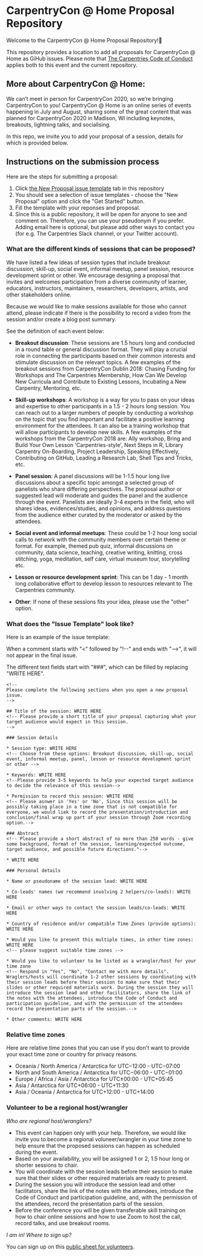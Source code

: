 # CarpentryCon @ Home Proposal Repository

Welcome to the CarpentryCon @ Home Proposal Repository!🌸

This repository provides a location to add all proposals for CarpentryCon @ Home as GiHub issues.
Please note that [The Carpentries Code of Conduct](https://docs.carpentries.org/topic_folders/policies/code-of-conduct.html) applies both to this event and the current repository.

## More about CarpentryCon @ Home:

We can’t meet in person for CarpentryCon 2020, so we’re bringing CarpentryCon to you! CarpentryCon @ Home is an online series of events happening in July and August, sharing some of the great content that was planned for CarpentryCon 2020 in Madison, WI including keynotes, breakouts, lightning talks, and socialising. 

In this repo, we invite you to add your proposal of a session, details for which is provided below.

## Instructions on the submission process

Here are the steps for submitting a proposal:

1. Click [the New Proposal issue template](https://github.com/carpentrycon/carpentryconhome-proposals/issues/new/choose) tab in this repository
2. You should see a selection of issue templates - choose the "New Proposal" option and click the "Get Started" button. 
3. Fill the template with your reponses and proposal. 
4. Since this is a public repository, it will be open for anyone to see and comment on. Therefore, you can use your pseudonym if you prefer. Adding email here is optional, but please add other ways to contact you (for e.g. The Carpentries Slack channel, or your Twitter account). 

### What are the different kinds of sessions that can be proposed?

We have listed a few ideas of session types that include breakout discussion, skill-up, social event, informal meetup, panel session, resource development sprint or other. 
We encourage designing a proposal that invites and welcomes participation from a diverse community of learner, educators, instructors, maintainers, researchers, developers, artists, and other stakeholders online.

Because we would like to make sessions available for those who cannot attend, please indicate if there is the possibility to record a video from the session and/or create a blog post summary.

See the definition of each event below:

* **Breakout discussion**: These sessions are 1.5 hours long and conducted in a round table or general discussion format. They will play a crucial role in connecting the participants based on their common interests and stimulate discussion on the relevant topics. A few examples of the breakout sessions from CarpentryCon Dublin 2018: Chasing Funding for Workshops and The Carpentries Membership, How Can We Develop New Curricula and Contribute to Existing Lessons, Incubating a New Carpentry, Mentoring, etc. 

* **Skill-up workshops**: A workshop is a way for you to pass on your ideas and expertise to other participants in a 1.5 - 2 hours long session. You can reach out to a larger numbers of people by conducting a workshop on the topic that you find important and facilitate a positive learning environment for the attendees. It can also be a training workshop that will allow participants to develop new skills. A few examples of the workshops from the CarpentryCon 2018 are: Ally workshop, Bring and Build Your Own Lesson 'Carpentries-style', Next Steps in R, Library Carpentry On-Boarding, Project Leadership, Speaking Effectively, Contributing on GitHub, Leading a Research Lab, Shell Tips and Tricks, etc.

* **Panel session**: A panel discussions will be 1-1.5 hour long live discussions about a specific topic amongst a selected group of panelists who share differing perspectives. The proposal author or suggested lead will moderate and guides the panel and the audience through the event. Panelists are ideally 3-4 experts in the field, who will shares ideas, evidences/studies, and opinions, and address questions from the audience either curated by the moderator or asked by the attendees.

* **Social event and informal meetups**: These could be 1-2 hour long social calls to network with the community members over certain theme or format. For example, themed pub quiz, informal discussions on community, data science, teaching, creative writing, knitting, cross stitching, yoga, meditation, self care, virtual museum tour, storytelling etc.

* **Lesson or resource development sprint**: This can be 1 day - 1 month long collaborative effort to develop lesson to resources relevant to The Carpentries community. 

* **Other**: If none of these sessions fits your idea, please use the "other" option.

### What does the "Issue Template" look like?

Here is an example of the issue template: 

When a comment starts with "<" followed by "!--" and ends with "-->", it will not appear in the final issue.

The different text fields start with "###", which can be filled by replacing "WRITE HERE".

```
<!--
Please complete the following sections when you open a new proposal issue.
-->

## Title of the session: WRITE HERE
<!-- Please provide a short title of your proposal capturing what your target audience would expect in this session.
-->

### Session details

* Session type: WRITE HERE 
<!-- Choose from these options: Breakout discussion, skill-up, social event, informal meetup, panel, lesson or resource development sprint or other -->

* Keywords: WRITE HERE 
<!--Please provide 3-5 keywords to help your expected target audience to decide the relevance of this session-->

* Permission to record this session: WRITE HERE 
<!-- Please asnwer in 'Yes' or 'No', Since this session will be possibly taking place in a time zone that is not compatible for everyone, we would liek to record the presentation/introduction and conclusion/final wrap up part of your session through Zoom recording option.-->

### Abstract
<!-- Please provide a short abstract of no more than 250 words - give some background, format of the session, learning/expected outcome, target audience, and possible future directions."-->

* WRITE HERE

### Personal details

* Name or pseudoname of the session lead: WRITE HERE

* Co-leads' names (we recommend involving 2 helpers/co-leads): WRITE HERE

* Email or other ways to contact the session leads/co-leads: WRITE HERE

* Country of residence and/or compatible Time Zones (provide options): WRITE HERE

* Would you like to present this multiple times, in other time zones: WRITE HERE 
<!-- please suggest suitable time zones -->

* Would you like to volunteer to be listed as a wrangler/host for your time zone 
<!-- Respond in "Yes", "No", "Contact me with more details". Wraglers/hosts will coordinate 1-2 other sessions by coordinating with their session leads before their session to make sure that their slides or other required materials work. During the session they will introduce the session lead and other facilitators, share the link of the notes with the attendees, introduce the Code of Conduct and participation guideline, and with the permission of the attendees record the presentation parts of the session.-->

* Other comments: WRITE HERE

```

### Relative time zones

Here are relative time zones that you can use if you don't want to provide your exact time zone or country for privacy reasons.

- Oceania / North America / Antarctica for UTC−12:00 - UTC−07:00
- North and South America / Antarctica for UTC−06:00 -
UTC−01:00
- Europe / Africa / Asia / Antarctica for UTC±00:00 - UTC+05:45
- Asia / Antarctica for UTC+06:00 -
UTC+11:30
- Asia / Oceania / Antarctica for UTC+12:00 -
UTC+14:00

### Volunteer to be a regional host/wrangler

*Who are regional host/wranglers?*

- This event can happen only with your help. Therefore, we would like invite you to become a regional voluneer/wrangler in your time zone to help ensure that the proposed sessions can happen as scheduled during the event.	
- Based on your availability, you will be assigned 1 or 2, 1.5 hour long or shorter sessions to chair. 
- You will coordinate with the session leads before their session to make sure that their slides or other required materials are ready to present. 
- During the session you will introduce the session lead and other facilitators, share the link of the notes with the attendees, introduce the Code of Conduct and participation guideline, and, with the permission of the attendees, record the presentation parts of the session. 
- Before the conference you will be given transferable skill training on how to chair online sessions and how to use Zoom to host the call, record talks, and use breakout rooms.

*I am in! Where to sign up?*

You can sign up on this [public sheet for volunteers](https://docs.google.com/spreadsheets/d/13ONzgvIilIy1T_9ad_CDFmSGR_VjqEXTKyz1fit9iXA/edit?usp=sharing).


